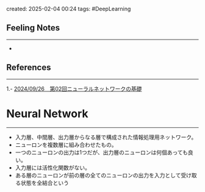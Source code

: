 
created: 2025-02-04 00:24
tags: #DeepLearning
## Feeling Notes
---
- 
## References
---
1.- [2024/09/26　第02回ニューラルネットワークの基礎](https://docs.google.com/presentation/d/1KUu3Fb8nF_2rgbBk1pa1Q3JBzamd7HvZxk0D8kAZO20/edit#slide=id.g10332ab0e68_0_52)

# Neural Network
---
- 入力層、中間層、出力層からなる層で構成された情報処理用ネットワーク。
- ニューロンを複数層に組み合わせたもの。
- 一つのニューロンの出力は1つだが、出力層のニューロンは何個あっても良い。
- 入力層には活性化関数がない。
- ある層のニューロンが前の層の全てのニューロンの出力を入力として受け取る状態を全結合という